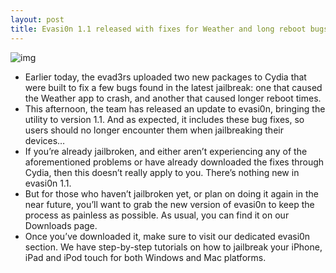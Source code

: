 ```yaml
---
layout: post
title: Evasi0n 1.1 released with fixes for Weather and long reboot bugs
---
```

![img](http://media.idownloadblog.com/wp-content/uploads/2013/02/EvasionHeader-copy-RESIZE.jpeg)
* Earlier today, the evad3rs uploaded two new packages to Cydia that were built to fix a few bugs found in the latest jailbreak: one that caused the Weather app to crash, and another that caused longer reboot times.
* This afternoon, the team has released an update to evasi0n, bringing the utility to version 1.1. And as expected, it includes these bug fixes, so users should no longer encounter them when jailbreaking their devices…
* If you’re already jailbroken, and either aren’t experiencing any of the aforementioned problems or have already downloaded the fixes through Cydia, then this doesn’t really apply to you. There’s nothing new in evasi0n 1.1.
* But for those who haven’t jailbroken yet, or plan on doing it again in the near future, you’ll want to grab the new version of evasi0n to keep the process as painless as possible. As usual, you can find it on our Downloads page.
* Once you’ve downloaded it, make sure to visit our dedicated evasi0n section. We have step-by-step tutorials on how to jailbreak your iPhone, iPad and iPod touch for both Windows and Mac platforms.

